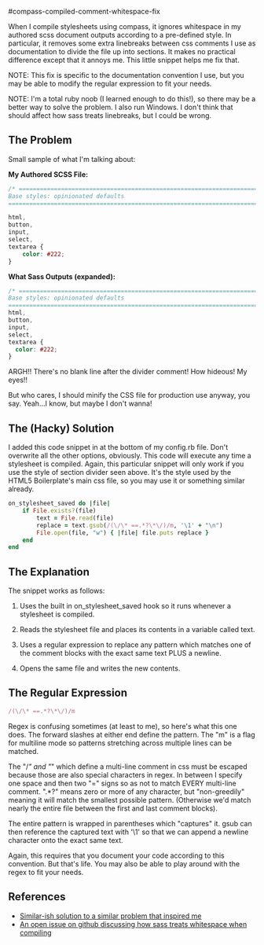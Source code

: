 #compass-compiled-comment-whitespace-fix

When I compile stylesheets using compass, it ignores whitespace in my authored scss 
document outputs according to a pre-defined style. In particular, it removes some 
extra linebreaks between css comments I use as documentation to divide the file 
up into sections. It makes no practical difference except that it annoys me. 
This little snippet helps me fix that.

NOTE: This fix is specific to the documentation convention I use, but you may be able to
modify the regular expression to fit your needs.

NOTE: I'm a total ruby noob (I learned enough to do this!), so there may be a better 
way to solve the problem. I also run Windows. I don't think that should affect 
how sass treats linebreaks, but I could be wrong.

## The Problem

Small sample of what I'm talking about:

**My Authored SCSS File:**
```css
/* ==========================================================================
Base styles: opinionated defaults
========================================================================== */

html,
button,
input,
select,
textarea {
    color: #222;
}
```

**What Sass Outputs (expanded):**
```css
/* ==========================================================================
Base styles: opinionated defaults
========================================================================== */
html,
button,
input,
select,
textarea {
  color: #222;
}
```

ARGH!! There's no blank line after the divider comment! How hideous! My eyes!!

But who cares, I should minify the CSS file for production use anyway, you say. 
Yeah...I know, but maybe I don't wanna!

## The (Hacky) Solution
I added this code snippet in at the bottom of my config.rb file. Don't overwrite 
all the other options, obviously. This code will execute any time a stylesheet is
compiled. Again, this particular snippet will only work if you use the style of 
section divider seen above. It's the style used by the HTML5 Boilerplate's main 
css file, so you may use it or something similar already.

```ruby
on_stylesheet_saved do |file|
    if File.exists?(file)
        text = File.read(file)
        replace = text.gsub(/(\/\* ==.*?\*\/)/m, '\1' + "\n")
        File.open(file, "w") { |file| file.puts replace }
    end
end
```

## The Explanation
The snippet works as follows:

1. Uses the built in on_stylesheet_saved hook so it runs whenever a stylesheet is 
compiled.

2. Reads the stylesheet file and places its contents in a variable called text.

3. Uses a regular expression to replace any pattern which matches one of the comment 
blocks with the exact same text PLUS a newline.

4. Opens the same file and writes the new contents.

## The Regular Expression
```ruby
/(\/\* ==.*?\*\/)/m
```

Regex is confusing sometimes (at least to me), so here's what this one does. The forward 
slashes at either end define the pattern. The "m" is a flag for multiline mode 
so patterns stretching across multiple lines can be matched.

The "/*" and "*\" which define a multi-line comment in css must be escaped because 
those are also special characters in regex. In between I specify one space and then 
two "=" signs so as not to match EVERY multi-line comment. ".*?" means zero or more of any 
character, but "non-greedily" meaning it will match the smallest possible pattern. 
(Otherwise we'd match nearly the entire file between the first and last comment blocks).

The entire pattern is wrapped in parentheses which "captures" it. gsub can then reference 
the captured text with '\1' so that we can append a newline character onto the exact same text.

Again, this requires that you document your code according to this convention. But 
that's life. You may also be able to play around with the regex to fit your needs.

## References
* [Similar-ish solution to a similar problem that inspired me](http://css-tricks.com/compass-compiling-and-wordpress-themes/)
* [An open issue on github discussing how sass treats whitespace when compiling](https://github.com/nex3/sass/issues/161)